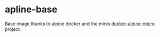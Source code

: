 # apline-base
Base image thanks to alpine docker and the minis [docker-alpine-micro](https://github.com/nimmis/docker-alpine-micro) project.
